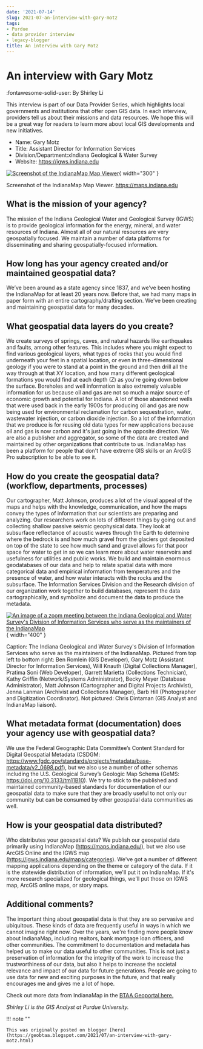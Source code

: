 ```yaml
---
date: '2021-07-14'
slug: 2021-07-an-interview-with-gary-motz
tags:
- Purdue
- data provider interview
- legacy-blogger
title: An interview with Gary Motz
---
```


# An interview with Gary Motz

:fontawesome-solid-user: By Shirley Li 

This interview is part of our Data Provider Series, which highlights local governments and institutions that offer open GIS data. In each interview, providers tell us about their missions and data resources. We hope this will be a great way for readers to learn more about local GIS developments and new initiatives. 

* Name: Gary Motz
* Title: Assistant Director for Information Services 
* Division/Department:xIndiana Geological & Water Survey 
* Website: https://igws.indiana.edu

[![Screenshot of the IndianaMap Map Viewer](https://blogger.googleusercontent.com/img/a/AVvXsEj-j7LIswUNLlPI1Kk4NiVeEg5tMe1a8KILF9dUHsK-Vjju1pijvapCclCEtlGWC-hfEKIv20vGCNXdmb2FPfdUiHpSX4sanf1fV5I8rBd3wxA2MLy16vCuaHf6sidYzC6Gz5jfPO2qYRlCpQS-VKIrC5qR1ok391MTn336VwLEJ5l5KyfLzTvKtPhlQg=w753-h614)](https://blogger.googleusercontent.com/img/a/AVvXsEj-j7LIswUNLlPI1Kk4NiVeEg5tMe1a8KILF9dUHsK-Vjju1pijvapCclCEtlGWC-hfEKIv20vGCNXdmb2FPfdUiHpSX4sanf1fV5I8rBd3wxA2MLy16vCuaHf6sidYzC6Gz5jfPO2qYRlCpQS-VKIrC5qR1ok391MTn336VwLEJ5l5KyfLzTvKtPhlQg=s1147){ width="300" }

Screenshot of the IndianaMap Map Viewer. https://maps.indiana.edu

<!-- more -->

## What is the mission of your agency? 

The mission of the Indiana Geological  Water and Geological Survey (IGWS) is to provide geological information for the energy, mineral, and water resources of Indiana. Almost all of our natural resources are very geospatially focused. We maintain a number of data platforms for disseminating and sharing geospatially-focused information.

## How long has your agency created and/or maintained geospatial data? 

We’ve been around as a state agency since 1837, and we’ve been hosting the IndianaMap for at least 20 years now. Before that, we had many maps in paper form with an entire cartography/drafting section. We’ve been creating and maintaining geospatial data for many decades. 

## What geospatial data layers do you create? 

We create surveys of springs, caves, and natural hazards like earthquakes and faults, among other features. This includes where you might expect to find various geological layers, what types of rocks that you would find underneath your feet in a spatial location, or even in three-dimensional geology if you were to stand at a point in the ground and then drill all the way through at that XY location, and how many different geological formations you would find at each depth (Z) as you're going down below the surface. Boreholes and well information is also extremely valuable information for us because oil and gas are not so much a major source of economic growth and potential for Indiana. A lot of those abandoned wells that were used back in the early 1900s for producing oil and gas are now being used for environmental reclamation for carbon sequestration, water, wastewater injection, or carbon dioxide injection. So a lot of the information that we produce is for reusing old data types for new applications because oil and gas is now carbon and it's just going in the opposite direction. We are also a publisher and aggregator, so some of the data are created and maintained by other organizations that contribute to us. IndianaMap has been a platform for people that don't have extreme GIS skills or an ArcGIS Pro subscription to be able to see it.

## How do you create the geospatial data? (workflow, departments, processes) 

Our cartographer, Matt Johnson, produces a lot of the visual appeal of the maps and helps with the knowledge, communication, and how the maps convey the types of information that our scientists are preparing and analyzing. Our researchers work on lots of different things by going out and collecting shallow passive seismic geophysical data. They look at subsurface reflectance of acoustic waves through the Earth to determine where the bedrock is and how much gravel from the glaciers got deposited on top of the state to see how much sand and gravel allows for that poor space for water to get in so we can learn more about water reservoirs and usefulness for utilities and public works. We build and maintain enormous geodatabases of our data and help to relate spatial data with more categorical data and empirical information from temperatures and the presence of water, and how water interacts with the rocks and the subsurface. The Information Services Division and the Research division of our organization work together to build databases, represent the data cartographically, and symbolize and document the data to produce the metadata. 

[![An image of a zoom meeting between the Indiana Geological and Water Survey's Division of Information Services who serve as the maintainers of the IndianaMap](https://blogger.googleusercontent.com/img/a/AVvXsEgjfXg2qXBoXEkzG_7gRjFCs_LwK6gTIXMqufwaWtByMORWcXQ3wKJDh1rzybg3neDMiQ6onZOTKsXNkWIDVlMmbNLkwDIUY_OpQw3lpR1lQYPfSRPp-cyBxyrT1RwyFLD91EeYOf3MAsGV5pbAttPjehJnt9nszjdQlKW2W3WjM5mR9qWd_ZLDwKEa5w=w1324-h609)](https://blogger.googleusercontent.com/img/a/AVvXsEgjfXg2qXBoXEkzG_7gRjFCs_LwK6gTIXMqufwaWtByMORWcXQ3wKJDh1rzybg3neDMiQ6onZOTKsXNkWIDVlMmbNLkwDIUY_OpQw3lpR1lQYPfSRPp-cyBxyrT1RwyFLD91EeYOf3MAsGV5pbAttPjehJnt9nszjdQlKW2W3WjM5mR9qWd_ZLDwKEa5w=s1280){ width="400" }

Caption: The Indiana Geological and Water Survey's Division of Information Services who serve as the maintainers of the IndianaMap. Pictured from top left to bottom right: Ben Romlein (GIS Developer), Gary Motz (Assistant Director for Information Services), Will Knauth (Digital Collections Manager), Pratima Soni (Web Developer), Garrett Marietta (Collections Technician), Kathy Griffin (Network/Systems Administrator), Becky Meyer (Database Administrator), Matt Johnson (Cartographer and Digital Projects Archivist), Jenna Lanman (Archivist and Collections Manager), Barb Hill (Photographer and Digitization Coordinator). Not pictured: Chris Dintaman (GIS Analyst and IndianaMap liaison).

## What metadata format (documentation) does your agency use with geospatial data?

We use the Federal Geographic Data Committee’s Content Standard for Digital Geospatial Metadata (CSDGM: <https://www.fgdc.gov/standards/projects/metadata/base-metadata/v2_0698.pdf)>, but we also use a number of other schemas including the U.S. Geological Survey’s Geologic Map Schema (GeMS: <https://doi.org/10.3133/tm11B10>). We try to stick to the published and maintained community-based standards for documentation of our geospatial data to make sure that they are broadly useful to not only our community but can be consumed by other geospatial data communities as well.

## How is your geospatial data distributed?

Who distributes your geospatial data? We publish our geospatial data primarily using IndianaMap (https://maps.indiana.edu/), but we also use ArcGIS Online and the IGWS map (https://igws.indiana.edu/maps/categories). We've got a number of different mapping applications depending on the theme or category of the data. If it is the statewide distribution of information, we'll put it on IndianaMap. If it's more research specialized for geological things, we'll put those on IGWS map, ArcGIS online maps, or story maps.

## Additional comments?

The important thing about geospatial data is that they are so pervasive and ubiquitous. These kinds of data are frequently useful in ways in which we cannot imagine right now. Over the years, we're finding more people know about IndianaMap, including realtors, bank mortgage loan officers, and other communities. The commitment to documentation and metadata has helped us to make our data useful to other communities. This is not just a preservation of information for the integrity of the work to increase the trustworthiness of our data, but also it helps to increase the societal relevance and impact of our data for future generations. People are going to use data for new and exciting purposes in the future, and that really encourages me and gives me a lot of hope. 

Check out more data from IndianaMap in the [BTAA Geoportal here.](https://geo.btaa.org/?f%5Bdct_isPartOf_sm%5D%5B%5D=09a-04) 

*Shirley Li is the GIS Analyst at Purdue University.*

!!! note ""

	This was originally posted on blogger [here](https://geobtaa.blogspot.com/2021/07/an-interview-with-gary-motz.html)

